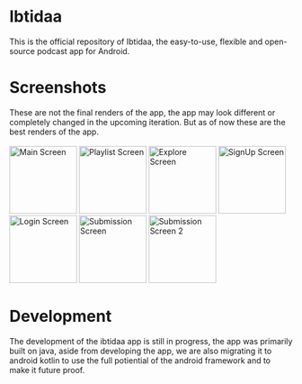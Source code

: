 # Ibtidaa
This is the official repository of Ibtidaa, the easy-to-use, flexible and open-source podcast app for Android.

# Screenshots
These are not the final renders of the app, the app may look different or completely changed in the upcoming iteration. But as of now these are the best renders of the app.
<br>
<br>
<img src="https://user-images.githubusercontent.com/25297971/122634895-8a919780-d0fe-11eb-9e83-92a26a74cb7b.png" alt="Main Screen" width="120">
<img src="https://user-images.githubusercontent.com/25297971/122634907-8feee200-d0fe-11eb-9ba3-781d940cc952.png" alt="Playlist Screen" width="120">
<img src="https://user-images.githubusercontent.com/25297971/122634899-8cf3f180-d0fe-11eb-928e-a54ef4e79879.png" alt="Explore Screen" width="120">
<img src="https://user-images.githubusercontent.com/25297971/122634901-8e251e80-d0fe-11eb-9ee8-ba6deaa72fdc.png" alt="SignUp Screen" width="120">
<img src="https://user-images.githubusercontent.com/25297971/122634902-8ebdb500-d0fe-11eb-923e-75faa78fdbea.png" alt="Login Screen" width="120">
<img src="https://user-images.githubusercontent.com/25297971/122634904-8ebdb500-d0fe-11eb-87b5-fd5bb66d79e8.png" alt="Submission Screen" width="120">
<img src="https://user-images.githubusercontent.com/25297971/122634906-8f564b80-d0fe-11eb-819c-9636d850b28a.png" alt="Submission Screen 2" width="120">

# Development 
The development of the ibtidaa app is still in progress, the app was primarily built on java, aside from developing the app, we are also migrating it to android kotlin to use the full potiential of the android framework and to make it future proof.

